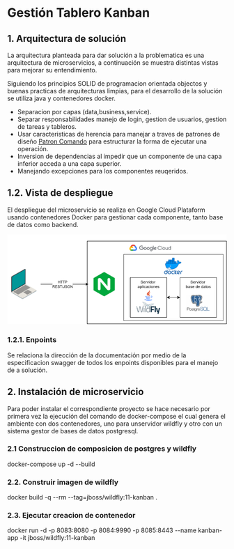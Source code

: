 # Gestión Tablero Kanban

## 1. Arquitectura de solución
La arquitectura planteada para dar solución a la problematica es una arquitectura de microservicios, a continuación se muestra distintas vistas para mejorar su entendimiento.

Siguiendo los principios SOLID de programacion orientada objectos y buenas practicas de arquitecturas limpias, para el desarrollo de la solución se utiliza java y contenedores docker. 
* Separacion por capas (data,business,service).
* Separar responsabilidades manejo de login, gestion de usuarios, gestion de tareas y tableros.
* Usar caracteristicas de herencia para manejar a traves de patrones de diseño [Patron Comando](https://es.wikipedia.org/wiki/Command_(patr%C3%B3n_de_dise%C3%B1o)) para estructurar la forma de ejecutar una operación.
* Inversion de dependencias al impedir que un componente de una capa inferior acceda a una capa superior.
* Manejando excepciones para los componentes reuqeridos.

## 1.2. Vista de despliegue
El despliegue del microservicio se realiza en Google Cloud Plataform usando contenedores Docker para gestionar cada componente, tanto base de datos como backend.

![](kanban/apidocs/vistaDespliegue.png?raw=true)

### 1.2.1. Enpoints
Se relaciona la dirección de la documentación por medio de la especificacion swagger de todos los enpoints disponibles para el manejo de a solución.

## 2. Instalación de microservicio
Para poder instalar el correspondiente proyecto se hace necesario por primera vez la ejecución del comando de docker-compose el cual genera el ambiente con dos contenedores, uno para unservidor wildfly y otro con un sistema gestor de bases de datos postgresql.

### 2.1 Construccion de composicion de postgres y wildfly
docker-compose up -d --build

### 2.2. Construir imagen de wildfly
docker build -q --rm --tag=jboss/wildfly:11-kanban .

### 2.3. Ejecutar creacion de contenedor
docker run -d -p 8083:8080 -p 8084:9990 -p 8085:8443 --name kanban-app -it jboss/wildfly:11-kanban
